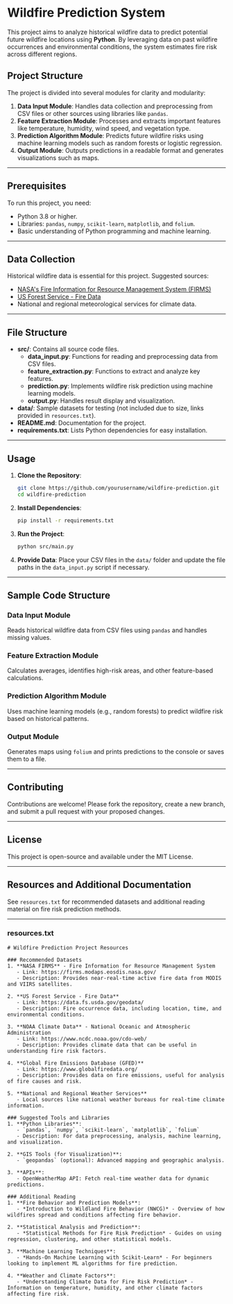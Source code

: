 # Wildfire Prediction System  

This project aims to analyze historical wildfire data to predict potential future wildfire locations using **Python**. By leveraging data on past wildfire occurrences and environmental conditions, the system estimates fire risk across different regions.  

## Project Structure  

The project is divided into several modules for clarity and modularity:  

1. **Data Input Module**: Handles data collection and preprocessing from CSV files or other sources using libraries like `pandas`.  
2. **Feature Extraction Module**: Processes and extracts important features like temperature, humidity, wind speed, and vegetation type.  
3. **Prediction Algorithm Module**: Predicts future wildfire risks using machine learning models such as random forests or logistic regression.  
4. **Output Module**: Outputs predictions in a readable format and generates visualizations such as maps.  

---

## Prerequisites  

To run this project, you need:  
- Python 3.8 or higher.  
- Libraries: `pandas`, `numpy`, `scikit-learn`, `matplotlib`, and `folium`.  
- Basic understanding of Python programming and machine learning.  

---

## Data Collection  

Historical wildfire data is essential for this project. Suggested sources:  
- [NASA's Fire Information for Resource Management System (FIRMS)](https://firms.modaps.eosdis.nasa.gov/)  
- [US Forest Service - Fire Data](https://data.fs.usda.gov/geodata/)  
- National and regional meteorological services for climate data.  

---

## File Structure  

- **src/**: Contains all source code files.  
  - **data_input.py**: Functions for reading and preprocessing data from CSV files.  
  - **feature_extraction.py**: Functions to extract and analyze key features.  
  - **prediction.py**: Implements wildfire risk prediction using machine learning models.  
  - **output.py**: Handles result display and visualization.  
- **data/**: Sample datasets for testing (not included due to size, links provided in `resources.txt`).  
- **README.md**: Documentation for the project.  
- **requirements.txt**: Lists Python dependencies for easy installation.  

---

## Usage  

1. **Clone the Repository**:  
   ```bash  
   git clone https://github.com/yourusername/wildfire-prediction.git  
   cd wildfire-prediction  
   ```  

2. **Install Dependencies**:  
   ```bash  
   pip install -r requirements.txt  
   ```  

3. **Run the Project**:  
   ```bash  
   python src/main.py  
   ```  

4. **Provide Data**: Place your CSV files in the `data/` folder and update the file paths in the `data_input.py` script if necessary.  

---

## Sample Code Structure  

### **Data Input Module**  
Reads historical wildfire data from CSV files using `pandas` and handles missing values.  

### **Feature Extraction Module**  
Calculates averages, identifies high-risk areas, and other feature-based calculations.  

### **Prediction Algorithm Module**  
Uses machine learning models (e.g., random forests) to predict wildfire risk based on historical patterns.  

### **Output Module**  
Generates maps using `folium` and prints predictions to the console or saves them to a file.  

---

## Contributing  

Contributions are welcome! Please fork the repository, create a new branch, and submit a pull request with your proposed changes.  

---

## License  

This project is open-source and available under the MIT License.  

---

## Resources and Additional Documentation  

See `resources.txt` for recommended datasets and additional reading material on fire risk prediction methods.  

---  

### resources.txt  

```plaintext  
# Wildfire Prediction Project Resources  

### Recommended Datasets  
1. **NASA FIRMS** - Fire Information for Resource Management System  
   - Link: https://firms.modaps.eosdis.nasa.gov/  
   - Description: Provides near-real-time active fire data from MODIS and VIIRS satellites.  

2. **US Forest Service - Fire Data**  
   - Link: https://data.fs.usda.gov/geodata/  
   - Description: Fire occurrence data, including location, time, and environmental conditions.  

3. **NOAA Climate Data** - National Oceanic and Atmospheric Administration  
   - Link: https://www.ncdc.noaa.gov/cdo-web/  
   - Description: Provides climate data that can be useful in understanding fire risk factors.  

4. **Global Fire Emissions Database (GFED)**  
   - Link: https://www.globalfiredata.org/  
   - Description: Provides data on fire emissions, useful for analysis of fire causes and risk.  

5. **National and Regional Weather Services**  
   - Local sources like national weather bureaus for real-time climate information.  

### Suggested Tools and Libraries  
1. **Python Libraries**:  
   - `pandas`, `numpy`, `scikit-learn`, `matplotlib`, `folium`  
   - Description: For data preprocessing, analysis, machine learning, and visualization.  

2. **GIS Tools (for Visualization)**:  
   - `geopandas` (optional): Advanced mapping and geographic analysis.  

3. **APIs**:  
   - OpenWeatherMap API: Fetch real-time weather data for dynamic predictions.  

### Additional Reading  
1. **Fire Behavior and Prediction Models**:  
   - *Introduction to Wildland Fire Behavior (NWCG)* - Overview of how wildfires spread and conditions affecting fire behavior.  

2. **Statistical Analysis and Prediction**:  
   - *Statistical Methods for Fire Risk Prediction* - Guides on using regression, clustering, and other statistical models.  

3. **Machine Learning Techniques**:  
   - *Hands-On Machine Learning with Scikit-Learn* - For beginners looking to implement ML algorithms for fire prediction.  

4. **Weather and Climate Factors**:  
   - *Understanding Climate Data for Fire Risk Prediction* - Information on temperature, humidity, and other climate factors affecting fire risk.  
```  
